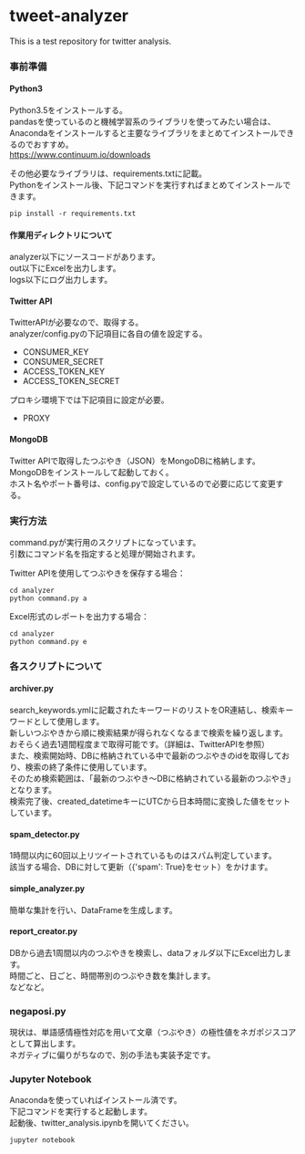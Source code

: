 # tweet-analyzer
This is a test repository for twitter analysis.

### 事前準備

#### Python3
Python3.5をインストールする。  
pandasを使っているのと機械学習系のライブラリを使ってみたい場合は、  
Anacondaをインストールすると主要なライブラリをまとめてインストールできるのでおすすめ。  
https://www.continuum.io/downloads

その他必要なライブラリは、requirements.txtに記載。  
Pythonをインストール後、下記コマンドを実行すればまとめてインストールできます。  
```
pip install -r requirements.txt
```

#### 作業用ディレクトリについて
analyzer以下にソースコードがあります。   
out以下にExcelを出力します。  
logs以下にログ出力します。  

#### Twitter API
TwitterAPIが必要なので、取得する。  
analyzer/config.pyの下記項目に各自の値を設定する。    
* CONSUMER_KEY
* CONSUMER_SECRET
* ACCESS_TOKEN_KEY
* ACCESS_TOKEN_SECRET

プロキシ環境下では下記項目に設定が必要。
* PROXY

#### MongoDB
Twitter APIで取得したつぶやき（JSON）をMongoDBに格納します。  
MongoDBをインストールして起動しておく。  
ホスト名やポート番号は、config.pyで設定しているので必要に応じて変更する。  

### 実行方法
command.pyが実行用のスクリプトになっています。  
引数にコマンド名を指定すると処理が開始されます。  

Twitter APIを使用してつぶやきを保存する場合：  
```
cd analyzer  
python command.py a  
```

Excel形式のレポートを出力する場合：  
```
cd analyzer  
python command.py e  
```

### 各スクリプトについて

#### archiver.py
search_keywords.ymlに記載されたキーワードのリストをOR連結し、検索キーワードとして使用します。  
新しいつぶやきから順に検索結果が得られなくなるまで検索を繰り返します。  
おそらく過去1週間程度まで取得可能です。（詳細は、TwitterAPIを参照）  
また、検索開始時、DBに格納されている中で最新のつぶやきのidを取得しており、検索の終了条件に使用しています。  
そのため検索範囲は、「最新のつぶやき〜DBに格納されている最新のつぶやき」となります。  
検索完了後、created_datetimeキーにUTCから日本時間に変換した値をセットしています。  

#### spam_detector.py 
1時間以内に60回以上リツイートされているものはスパム判定しています。  
該当する場合、DBに対して更新（{'spam': True}をセット）をかけます。 

#### simple_analyzer.py
簡単な集計を行い、DataFrameを生成します。

#### report_creator.py
DBから過去1周間以内のつぶやきを検索し、dataフォルダ以下にExcel出力します。  
時間ごと、日ごと、時間帯別のつぶやき数を集計します。  
などなど。  

### negaposi.py
現状は、単語感情極性対応を用いて文章（つぶやき）の極性値をネガポジスコアとして算出します。  
ネガティブに偏りがちなので、別の手法も実装予定です。  

### Jupyter Notebook
Anacondaを使っていればインストール済です。  
下記コマンドを実行すると起動します。  
起動後、twitter_analysis.ipynbを開いてください。  
```
jupyter notebook
```